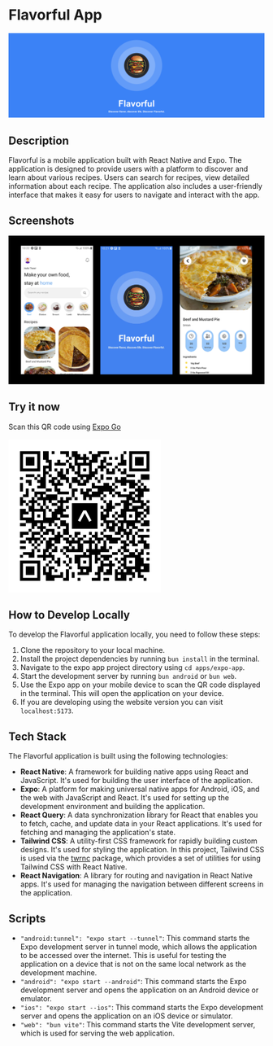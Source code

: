 # Flavorful App

![Banner](./ss/banner.png)

## Description

Flavorful is a mobile application built with React Native and Expo. The application is designed to provide users with a platform to discover and learn about various recipes. Users can search for recipes, view detailed information about each recipe. The application also includes a user-friendly interface that makes it easy for users to navigate and interact with the app.

## Screenshots
![Demo](./ss/demo.png)

## Try it now
Scan this QR code using [Expo Go](https://expo.dev/client)
<br/>
<br/>
<img width="300" src="./ss/expo-qr.svg">

## How to Develop Locally

To develop the Flavorful application locally, you need to follow these steps:

1. Clone the repository to your local machine.
2. Install the project dependencies by running `bun install` in the terminal.
3. Navigate to the expo app project directory using `cd apps/expo-app`.
4. Start the development server by running `bun android` or `bun web`.
5. Use the Expo app on your mobile device to scan the QR code displayed in the terminal. This will open the application on your device.
6. If you are developing using the website version you can visit `localhost:5173`.

## Tech Stack

The Flavorful application is built using the following technologies:

- **React Native**: A framework for building native apps using React and JavaScript. It's used for building the user interface of the application.
- **Expo**: A platform for making universal native apps for Android, iOS, and the web with JavaScript and React. It's used for setting up the development environment and building the application.
- **React Query**: A data synchronization library for React that enables you to fetch, cache, and update data in your React applications. It's used for fetching and managing the application's state.
- **Tailwind CSS**: A utility-first CSS framework for rapidly building custom designs. It's used for styling the application. In this project, Tailwind CSS is used via the [twrnc](https://www.npmjs.com/package/twrnc) package, which provides a set of utilities for using Tailwind CSS with React Native.
- **React Navigation**: A library for routing and navigation in React Native apps. It's used for managing the navigation between different screens in the application.

## Scripts

- `"android:tunnel": "expo start --tunnel"`: This command starts the Expo development server in tunnel mode, which allows the application to be accessed over the internet. This is useful for testing the application on a device that is not on the same local network as the development machine.
- `"android": "expo start --android"`: This command starts the Expo development server and opens the application on an Android device or emulator.
- `"ios": "expo start --ios"`: This command starts the Expo development server and opens the application on an iOS device or simulator.
- `"web": "bun vite"`: This command starts the Vite development server, which is used for serving the web application.
